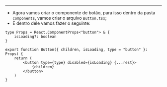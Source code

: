 ___
- Agora vamos criar o componente de botão, para isso dentro da pasta `components`, vamos criar o arquivo `Button.tsx`;
- E dentro dele  vamos fazer o seguinte: 
```tsx
type Props = React.ComponentProps<"button"> & {
	isLoading?: boolean
}

export function Button({ children, isLoading, type = "button" }: Props) {
	return (
		<button type={type} disabled={isLoading} {...rest}>
			{children}
		</button>
	)
}
```
